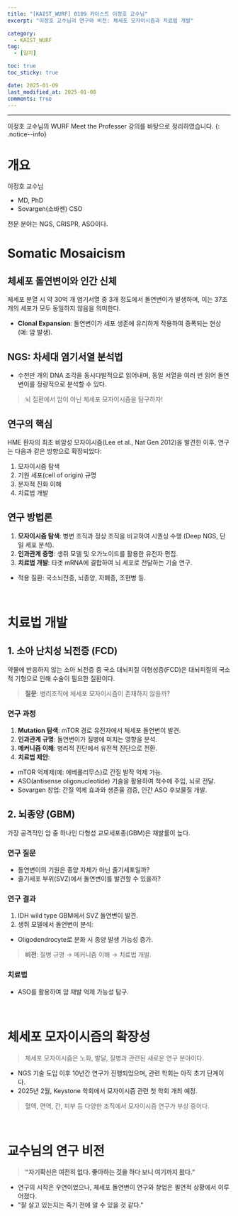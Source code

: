 ```yaml
---
title: "[KAIST_WURF] 0109 카이스트 이정호 교수님"  
excerpt: "이정호 교수님의 연구와 비전: 체세포 모자이시즘과 치료법 개발"  

category:  
  - KAIST_WURF  
tag:  
  - [일지]  

toc: true  
toc_sticky: true  

date: 2025-01-09  
last_modified_at: 2025-01-08  
comments: true  
---
```


---
이정호 교수님의 WURF Meet the Professer 강의를 바탕으로 정리하였습니다.
{: .notice--info} 
# 개요  

이정호 교수님  
- MD, PhD  
- Sovargen(소바젠) CSO  

전문 분야는 NGS, CRISPR, ASO이다.  

# Somatic Mosaicism  
## 체세포 돌연변이와 인간 신체  

체세포 분열 시 약 30억 개 염기서열 중 3개 정도에서 돌연변이가 발생하며, 이는 37조 개의 세포가 모두 동일하지 않음을 의미한다.  
- **Clonal Expansion**: 돌연변이가 세포 생존에 유리하게 작용하여 증폭되는 현상 (예: 암 발생).  

## NGS: 차세대 염기서열 분석법  
- 수천만 개의 DNA 조각을 동시다발적으로 읽어내며, 동일 서열을 여러 번 읽어 돌연변이를 정량적으로 분석할 수 있다.  

> 뇌 질환에서 암이 아닌 체세포 모자이시즘을 탐구하자!  

## 연구의 핵심  
HME 환자의 최초 비암성 모자이시즘(Lee et al., Nat Gen 2012)을 발견한 이후, 연구는 다음과 같은 방향으로 확장되었다:  
1. 모자이시즘 탐색  
2. 기원 세포(cell of origin) 규명  
3. 분자적 진화 이해  
4. 치료법 개발  

## 연구 방법론  
1. **모자이시즘 탐색**: 병변 조직과 정상 조직을 비교하여 시퀀싱 수행 (Deep NGS, 단일 세포 분석).  
2. **인과관계 증명**: 생쥐 모델 및 오가노이드를 활용한 유전자 편집.  
3. **치료법 개발**: 타겟 mRNA에 결합하여 뇌 세포로 전달하는 기술 연구.  
  - 적용 질환: 국소뇌전증, 뇌종양, 자폐증, 조현병 등.  

<br>  

# 치료법 개발  
## 1. 소아 난치성 뇌전증 (FCD)  
약물에 반응하지 않는 소아 뇌전증 중 국소 대뇌피질 이형성증(FCD)은 대뇌피질의 국소적 기형으로 인해 수술이 필요한 질환이다.  

> **질문**: 병리조직에 체세포 모자이시즘이 존재하지 않을까?  

### 연구 과정  
1. **Mutation 탐색**: mTOR 경로 유전자에서 체세포 돌연변이 발견.  
2. **인과관계 규명**: 돌연변이가 질병에 미치는 영향을 분석.  
3. **메커니즘 이해**: 병리적 진단에서 유전적 진단으로 전환.  
4. **치료법 제안**:  
  - mTOR 억제제(예: 에베롤리무스)로 간질 발작 억제 가능.  
  - ASO(antisense oligonucleotide) 기술을 활용하여 척수에 주입, 뇌로 전달.  
  - Sovargen 창업: 간질 억제 효과와 생존율 검증, 인간 ASO 후보물질 개발.  

## 2. 뇌종양 (GBM)  
가장 공격적인 암 중 하나인 다형성 교모세포종(GBM)은 재발률이 높다.  

### 연구 질문  
- 돌연변이의 기원은 종양 자체가 아닌 줄기세포일까?  
- 줄기세포 부위(SVZ)에서 돌연변이를 발견할 수 있을까?  

### 연구 결과  
1. IDH wild type GBM에서 SVZ 돌연변이 발견.  
2. 생쥐 모델에서 돌연변이 분석:  
  - Oligodendrocyte로 분화 시 종양 발생 가능성 증가.  

> **비전**: 질병 규명 → 메커니즘 이해 → 치료법 개발.  

### 치료법  
- ASO를 활용하여 암 재발 억제 가능성 탐구.  

<br>  

# 체세포 모자이시즘의 확장성  
> 체세포 모자이시즘은 노화, 발달, 질병과 관련된 새로운 연구 분야이다.  

- NGS 기술 도입 이후 10년간 연구가 진행되었으며, 관련 학회는 아직 초기 단계이다.  
- 2025년 2월, Keystone 학회에서 모자이시즘 관련 첫 학회 개최 예정.  

> 혈액, 면역, 간, 피부 등 다양한 조직에서 모자이시즘 연구가 부상 중이다.  

<br>  

# 교수님의 연구 비전  
> **"자기확신은 여전히 없다. 좋아하는 것을 하다 보니 여기까지 왔다."**  

- 연구의 시작은 우연이었으나, 체세포 돌연변이 연구와 창업은 필연적 상황에서 이루어졌다.  
- "잘 살고 있는지는 죽기 전에 알 수 있을 것 같다."  

